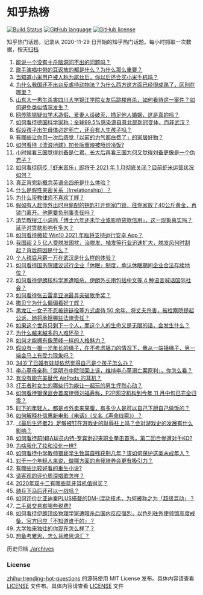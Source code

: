 # 知乎热榜
[![Build Status](https://github.com/ToWeLong/zhihu-hot-questions/workflows/CI/badge.svg)](https://github.com/ToWeLong/zhihu-hot-questions/actions)
[![GitHub language](https://img.shields.io/badge/language-golang-orange.svg)](https://golang.org/)
[![GitHub license](https://img.shields.io/github/license/ToWeLong/zhihu-hot-questions)](https://github.com/ToWeLong/zhihu-hot-questions/blob/main/LICENSE)

知乎热门话题，记录从 2020-11-29 日开始的知乎热门话题。每小时抓取一次数据，按天[归档](./archives)

<!-- BEGIN -->
1. [能说一个没有十斤脑洞问不出的问题吗？](https://www.zhihu.com/question/429477716) 
1. [歌手演唱中带的耳返放的都是什么？为什么那么重要？](https://www.zhihu.com/question/22696366) 
1. [当知道小米用户被人称为屌丝后，你以后还会买小米手机吗？](https://www.zhihu.com/question/432238054) 
1. [为什么我国还不出台反虐待动物法？为什么西方这方面已经很成熟了，区别在哪里？](https://www.zhihu.com/question/432402706) 
1. [山东大一男生杀害四川大学锦江学院女友后跳楼自杀，如何看待这一案件？如何避免类似情况发生？](https://www.zhihu.com/question/432578450) 
1. [网传陈铭疑似学术造假、爱妻人设破灭、插足他人婚姻，这是真的吗？](https://www.zhihu.com/question/432658686) 
1. [如何看待德国科学家称：全球99.5%感染源自意北部新冠变体，而非武汉？](https://www.zhihu.com/question/432624492) 
1. [假设孩子出生母体必定死亡，还会有人生孩子吗？](https://www.zhihu.com/question/431166272) 
1. [有哪些让你用一次后感觉「以前的力气都白费了」的家居好物？](https://www.zhihu.com/question/420760487) 
1. [如何看待《流浪地球》加长版重映被喷炒冷饭?](https://www.zhihu.com/question/432088729) 
1. [小时候看三国觉得刘备是仁君，长大后再看三国为何又觉得刘备更像是一个伪君子？](https://www.zhihu.com/question/290387649) 
1. [如何看待网传「虾米音乐」即将于 2021 年 1 月彻底关闭？目前虾米运营状况如何？](https://www.zhihu.com/question/432581731) 
1. [真正背完新概念英语全四册是什么体验？](https://www.zhihu.com/question/30818462) 
1. [什么是假性亲密关系（Irrelationship）？](https://www.zhihu.com/question/31847982) 
1. [为什么带教律师不喜欢丁辉？](https://www.zhihu.com/question/431317603) 
1. [假如有人趁你外出时用偷配的钥匙打开你家门锁，往你家放了40公斤黄金，再锁门离开。他需要负刑事责任吗？](https://www.zhihu.com/question/429443926) 
1. [清华教授江小涓称「博士六年还未毕业或影响贷款信用」，这一现象真实吗？延毕对贷款影响有多大？](https://www.zhihu.com/question/432605578) 
1. [如何看待微软 Win10 2021 年版将支持运行安卓 App？](https://www.zhihu.com/question/432094994) 
1. [我国超 2.5 亿人受脱发困扰，治脱发、植发等行业迅速扩大，脱发风何时刮起？背后原因是什么？](https://www.zhihu.com/question/432635871) 
1. [个人税后月薪一万在武汉是什么样的体验？](https://www.zhihu.com/question/293500940) 
1. [如何看待国务院建议试行企业「休眠」制度，承认休眠期间企业合法存续地位？](https://www.zhihu.com/question/432428981) 
1. [如何看待伊朗核科学家遭暗杀，伊朗外长用包括中文等 4 种语言喊话国际社会？](https://www.zhihu.com/question/432636637) 
1. [如何看待张云雷拿亚洲最具突破歌手奖？](https://www.zhihu.com/question/432600805) 
1. [撒贝宁为什么偏偏看好丁辉？](https://www.zhihu.com/question/431584976) 
1. [黑龙江一女子不忍被铁链拴等方式虐待 50 余年，将丈夫杀害，被检察院提起公诉，她将承担哪些法律责任？](https://www.zhihu.com/question/432674571) 
1. [如果这个世界只剩下一个人，而这个人的生命又是无限的话，会发生什么？](https://www.zhihu.com/question/20482777) 
1. [为什么越来越多的人难怀孕？](https://www.zhihu.com/question/301704920) 
1. [如何才能拥有像萧峰一样的人格魅力？](https://www.zhihu.com/question/430375642) 
1. [假设有一根一光年长的绳子，在不考虑摇力的情况下，我从一端摇绳子，另一端会马上有受力现象吗？](https://www.zhihu.com/question/432361194) 
1. [34岁了已婚有娃却依然觉得自己是个孩子怎么办？](https://www.zhihu.com/question/430270405) 
1. [李心草母亲称「昆明市中院驳回上诉，维持李心草溺亡案原判」，你怎么看？](https://www.zhihu.com/question/432689185) 
1. [有没有能完美替代 AirPods 的耳机？](https://www.zhihu.com/question/348203324) 
1. [打王者时女生的哪些行为能让一起玩的男生怦然心动？](https://www.zhihu.com/question/428822246) 
1. [如何看待银保监会首席律师刘福寿称，P2P网贷机构到今年 11 月中旬已完全归零？](https://www.zhihu.com/question/432284150) 
1. [时下的年轻人，都是点外卖来果腹，有多少人是可以自己下厨自己做饭的？](https://www.zhihu.com/question/432326414) 
1. [如何解释朴信惠新电影《电话》（又名《声命线索》）？](https://www.zhihu.com/question/432295751) 
1. [《最后生还者2》足够被钉在游戏史的耻辱柱上吗？会对游戏史的发展有什么影响？](https://www.zhihu.com/question/430869435) 
1. [如何看待前NBA球员内特-罗宾逊迎来职业拳击首秀，第二回合惨遭对手KO?](https://www.zhihu.com/question/432518466) 
1. [为啥我化了妆和没化一样?](https://www.zhihu.com/question/424721924) 
1. [如何看待中学教师猥亵学生致其自残获刑八年？该如何保护这类未成年人？](https://www.zhihu.com/question/432565422) 
1. [对于一个年轻人来说，做哪方面的自我培养会更有吸引力？](https://www.zhihu.com/question/432676273) 
1. [有哪些比较好看的重生小说?](https://www.zhihu.com/question/311447766) 
1. [请客观的评价周深唱歌怎样？](https://www.zhihu.com/question/307206533) 
1. [2020年双十二有哪些蓝牙耳机值得买？](https://www.zhihu.com/question/432316776) 
1. [骑兵下马后还可以一战吗？](https://www.zhihu.com/question/285488259) 
1. [如何评价比亚迪秦PLUS搭载的DM-i混动技术，为何被称之为「超级混动」？](https://www.zhihu.com/question/432584257) 
1. [二手房交易有哪些税费?](https://www.zhihu.com/question/24534079) 
1. [如何看待伊朗顶级物理学家遭暗杀后国内反应强烈，以色列驻外使领馆高度戒备、官方回应「不知道谁干的」？](https://www.zhihu.com/question/432529273) 
1. [大学独来独往的你现在怎么样了？](https://www.zhihu.com/question/428605004) 
1. [想备考雅思，怎么背雅思词汇？](https://www.zhihu.com/question/62026010) 
<!-- END -->

历史归档 [./archives](./archives)

### License

[zhihu-trending-hot-questions](https://github.com/towelong/zhihu-hot-questions) 的源码使用 MIT License 发布。具体内容请查看 [LICENSE](./LICENSE) 文件布。具体内容请查看 [LICENSE](./LICENSE) 文件